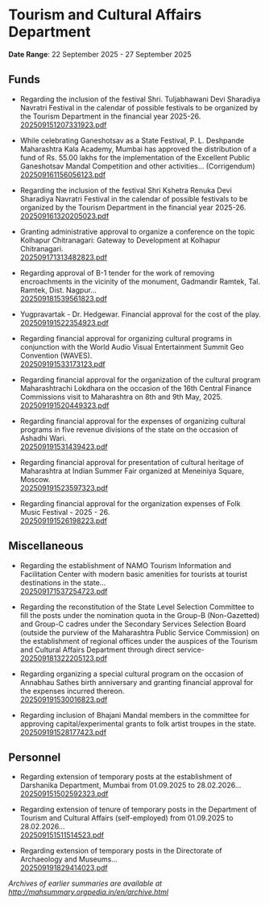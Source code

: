 # Tourism and Cultural Affairs Department

**Date Range**: 22 September 2025 - 27 September 2025


## Funds
- Regarding the inclusion of the festival Shri. Tuljabhawani Devi Sharadiya Navratri Festival in the calendar of possible festivals to be organized by the Tourism Department in the financial year 2025-26.\
  [202509151207331923.pdf](https://gr.maharashtra.gov.in/Site/Upload/Government%20Resolutions/English/202509151207331923.pdf)

- While celebrating Ganeshotsav as a State Festival, P. L. Deshpande Maharashtra Kala Academy, Mumbai has approved the distribution of a fund of Rs. 55.00 lakhs for the implementation of the Excellent Public Ganeshotsav Mandal Competition and other activities... (Corrigendum)\
  [202509161156056123.pdf](https://gr.maharashtra.gov.in/Site/Upload/Government%20Resolutions/English/202509161156056123.pdf)

- Regarding the inclusion of the festival Shri Kshetra Renuka Devi Sharadiya Navratri Festival in the calendar of possible festivals to be organized by the Tourism Department in the financial year 2025-26.\
  [202509161320205023.pdf](https://gr.maharashtra.gov.in/Site/Upload/Government%20Resolutions/English/202509161320205023.pdf)

- Granting administrative approval to organize a conference on the topic Kolhapur Chitranagari: Gateway to Development at Kolhapur Chitranagari.\
  [202509171313482823.pdf](https://gr.maharashtra.gov.in/Site/Upload/Government%20Resolutions/English/202509171313482823.pdf)

- Regarding approval of B-1 tender for the work of removing encroachments in the vicinity of the monument, Gadmandir Ramtek, Tal. Ramtek, Dist. Nagpur...\
  [202509181539561823.pdf](https://gr.maharashtra.gov.in/Site/Upload/Government%20Resolutions/English/202509181539561823.pdf)

- Yugpravartak - Dr. Hedgewar. Financial approval for the cost of the play.\
  [202509191522354923.pdf](https://gr.maharashtra.gov.in/Site/Upload/Government%20Resolutions/English/202509191522354923....pdf)

- Regarding financial approval for organizing cultural programs in conjunction with the World Audio Visual Entertainment Summit Geo Convention (WAVES).\
  [202509191533173123.pdf](https://gr.maharashtra.gov.in/Site/Upload/Government%20Resolutions/English/202509191533173123.pdf)

- Regarding financial approval for the organization of the cultural program Maharashtrachi Lokdhara on the occasion of the 16th Central Finance Commissions visit to Maharashtra on 8th and 9th May, 2025.\
  [202509191520449323.pdf](https://gr.maharashtra.gov.in/Site/Upload/Government%20Resolutions/English/202509191520449323.pdf)

- Regarding financial approval for the expenses of organizing cultural programs in five revenue divisions of the state on the occasion of Ashadhi Wari.\
  [202509191531439423.pdf](https://gr.maharashtra.gov.in/Site/Upload/Government%20Resolutions/English/202509191531439423.pdf)

- Regarding financial approval for presentation of cultural heritage of Maharashtra at Indian Summer Fair organized at Meneiniya Square, Moscow.\
  [202509191523597323.pdf](https://gr.maharashtra.gov.in/Site/Upload/Government%20Resolutions/English/202509191523597323.pdf)

- Regarding financial approval for the organization expenses of Folk Music Festival - 2025 - 26.\
  [202509191526198223.pdf](https://gr.maharashtra.gov.in/Site/Upload/Government%20Resolutions/English/202509191526198223.pdf)

## Miscellaneous
- Regarding the establishment of NAMO Tourism Information and Facilitation Center with modern basic amenities for tourists at tourist destinations in the state...\
  [202509171537254723.pdf](https://gr.maharashtra.gov.in/Site/Upload/Government%20Resolutions/English/202509171537254723.pdf)

- Regarding the reconstitution of the State Level Selection Committee to fill the posts under the nomination quota in the Group-B (Non-Gazetted) and Group-C cadres under the Secondary Services Selection Board (outside the purview of the Maharashtra Public Service Commission) on the establishment of regional offices under the auspices of the Tourism and Cultural Affairs Department through direct service-\
  [202509181322205123.pdf](https://gr.maharashtra.gov.in/Site/Upload/Government%20Resolutions/English/202509181322205123.pdf)

- Regarding organizing a special cultural program on the occasion of Annabhau Sathes birth anniversary and granting financial approval for the expenses incurred thereon.\
  [202509191530016823.pdf](https://gr.maharashtra.gov.in/Site/Upload/Government%20Resolutions/English/202509191530016823.pdf)

- Regarding inclusion of Bhajani Mandal members in the committee for approving capital/experimental grants to folk artist troupes in the state.\
  [202509191528177423.pdf](https://gr.maharashtra.gov.in/Site/Upload/Government%20Resolutions/English/202509191528177423.pdf)

## Personnel
- Regarding extension of temporary posts at the establishment of Darshanika Department, Mumbai from 01.09.2025 to 28.02.2026...\
  [202509151502592323.pdf](https://gr.maharashtra.gov.in/Site/Upload/Government%20Resolutions/English/202509151502592323.pdf)

- Regarding extension of tenure of temporary posts in the Department of Tourism and Cultural Affairs (self-employed) from 01.09.2025 to 28.02.2026...\
  [202509151511514523.pdf](https://gr.maharashtra.gov.in/Site/Upload/Government%20Resolutions/English/202509151511514523.pdf)

- Regarding extension of temporary posts in the Directorate of Archaeology and Museums...\
  [202509191829414023.pdf](https://gr.maharashtra.gov.in/Site/Upload/Government%20Resolutions/English/202509191829414023.pdf)


*Archives of earlier summaries are available at http://mahsummary.orgpedia.in/en/archive.html*